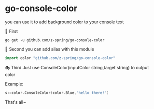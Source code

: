 # go-console-color
you can use it to add background color to your console text

🎈 First
```shell
go get -u github.com/z-spring/go-console-color
```
🧨 Second
you can add alias with this module
```go
import color "github.com/z-spring/go-console-color"
```

🎭 Third
Just use ConsoleColor(inputColor string,target string) to output color

Example:
```go
s:=color.ConsoleColor(color.Blue,"hello there!") 
```
That's all~


